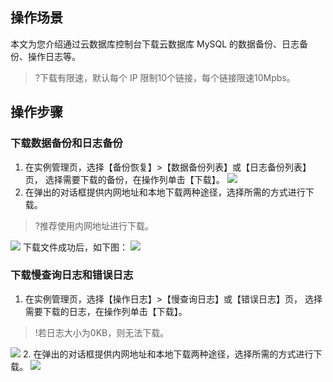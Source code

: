 ## 操作场景
本文为您介绍通过云数据库控制台下载云数据库 MySQL 的数据备份、日志备份、操作日志等。
>?下载有限速，默认每个 IP 限制10个链接，每个链接限速10Mpbs。

## 操作步骤
### 下载数据备份和日志备份
1. 在实例管理页，选择【备份恢复】>【数据备份列表】或【日志备份列表】页， 选择需要下载的备份，在操作列单击【下载】。
![](https://main.qcloudimg.com/raw/708b172641535105400389e46940aca0.png)
2. 在弹出的对话框提供内网地址和本地下载两种途径，选择所需的方式进行下载。
>?推荐使用内网地址进行下载。
>
![](https://main.qcloudimg.com/raw/45054db46be0c24824f140507bf9d641.png)
下载文件成功后，如下图：
![](https://mc.qcloudimg.com/static/img/be90d08eb5f13f886f6d3ac6bcd1d674/image.png)


### 下载慢查询日志和错误日志
1. 在实例管理页，选择【操作日志】>【慢查询日志】或【错误日志】页， 选择需要下载的日志，在操作列单击【下载】。
>!若日志大小为0KB，则无法下载。
> 
![](https://main.qcloudimg.com/raw/c0c0af2f897d1656d484619454c35c98.png)
2. 在弹出的对话框提供内网地址和本地下载两种途径，选择所需的方式进行下载。
![](https://main.qcloudimg.com/raw/acbb446f84b07a901bcd8c6695110157.png)

